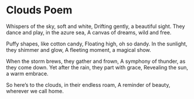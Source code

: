 # Clouds Poem

Whispers of the sky, soft and white,
Drifting gently, a beautiful sight.
They dance and play, in the azure sea,
A canvas of dreams, wild and free.

Puffy shapes, like cotton candy,
Floating high, oh so dandy.
In the sunlight, they shimmer and glow,
A fleeting moment, a magical show.

When the storm brews, they gather and frown,
A symphony of thunder, as they come down.
Yet after the rain, they part with grace,
Revealing the sun, a warm embrace.

So here’s to the clouds, in their endless roam,
A reminder of beauty, wherever we call home.
